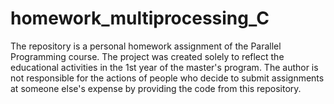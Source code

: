 # homework_multiprocessing_C
The repository is a personal homework assignment of the Parallel Programming course.
The project was created solely to reflect the educational activities in the 1st year of the master's program. The author is not responsible for the actions of people who decide to submit assignments at someone else's expense by providing the code from this repository.
